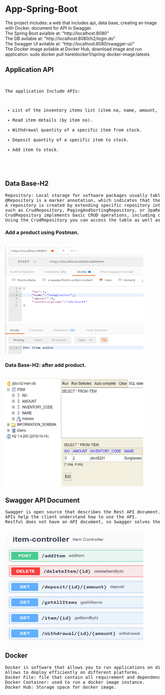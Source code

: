 # App-Spring-Boot

The project includes: a web that includes api, data base, creating an image with Docker,  document for API in Swagger.
</br>
The Spring Boot avialble at: "http://localhost:8080"
</br>
The DB avilable at: "http://localhost:8080/h2/login.do"
</br>
The Swagger UI avilable at: "http://localhost:8080/swagger-ui/"
</br>
The Docker image avilable at Docker Hub, download image and run application: sudo docker pull hareldocker1/spring-docker-image:latests
</br>
<h2>Application API</h2>
</br>
<pre>
The application Include APIs:

<ul>
<li>List of the inventory items list (item no, name, amount, inventory code).</li>
<li>Read item details (by item no).</li>
<li>Withdrawal quantity of a specific item from stock.</li>
<li>Deposit quantity of a specific item to stock.</li>
<li>Add item to stock.</li>
<ul>
</pre>

<h2>Data Base-H2</h2>
<pre>
Repository: Local storage for software packages usually tables with data.
@Repository is a marker annotation, which indicates that the underlying interface is a repository. 
A repository is created by extending specific repository interfaces, 
such as CrudRepository, PagingAndSortingRepository, or JpaRepository.
CrudRepository implements basic CRUD operations, including count, delete, deleteById, save, saveAll, findById, and findAll.
Using the CrudRepository you can access the table as well as update the data.
</pre>

<h3>Add a product using Postman.</h3>
</br>
<img src="/Images/AddItem.PNG" alt="AddItem" width="450" height="350">
</br>
<h3>Data Base-H2: after add product.</h3>
</br>
<img src="/Images/DB-AddItem.PNG" alt="DB-AddItem" width="450" height="350">
</br>

<h2>Swagger API Document </h2>
<pre>
Swagger is open source that describes the Rest API document.
APIs help the client understand how to use the API.
Restful does not have an API document, so Swagger solves the problem of creating API documents.
</pre>
</br>
<img src="/Images/Swagger-API.PNG" alt="Swagger-API" width="450" height="350">
</br>

<h2>Docker</h2>
<pre>
Docker is software that allows you to run applications on different operating systems, and create docker image.
Allows to deploy efficiently on different platforms.
Docker File: file that contain all requirement and dependency to run application.
Docker Container: used to run a docker image instance.
Docker Hub: Storage space for docker image.
</pre>



